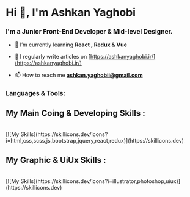 
<h1 align="left">Hi 👋, I'm Ashkan Yaghobi</h1>
<h3 align="left">I'm a Junior Front-End Developer & Mid-level Designer.</h3>

- 🌱 I’m currently learning **React , Redux & Vue**

- 📝 I regularly write articles on [https://ashkanyaghobi.ir/](https://ashkanyaghobi.ir/)

- 📫 How to reach me **ashkan.yaghobii@gmail.com**

<h3 align="left">Languages & Tools:</h3>
<p align="left">
</p>

<h2>My Main Coing & Developing Skills :</h2> <br>
[![My Skills](https://skillicons.dev/icons?i=html,css,scss,js,bootstrap,jquery,react,redux)](https://skillicons.dev)
 <br>
<h2>My Graphic & UiUx Skills :</h2> <br>
[![My Skills](https://skillicons.dev/icons?i=illustrator,photoshop,uiux)](https://skillicons.dev)

